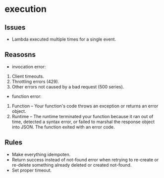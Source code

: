 # execution

## Issues

* Lambda executed multiple times for a single event.

## Reasosns

* invocation error:

1)  Client timeouts.
2)   Throttling errors (429).
3)   Other errors not caused by a bad request (500 series).


* function error:

1) Function – Your function's code throws an exception or returns an error object.
2) Runtime – The runtime terminated your function because it ran out of time, detected a syntax error, or failed to marshal the response object into JSON. The function exited with an error code.

## Rules 

*  Make everything idempoten.
*  Return success instead of not-found error when retrying to re-create or re-delete something already deleted or created not-found.
*  Set proper timeout.


